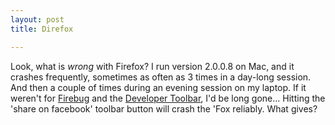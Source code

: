 ```yaml
---
layout: post
title: Direfox

---
```


Look, what is <em>wrong</em> with Firefox? I run version 2.0.0.8 on Mac, and it crashes frequently, sometimes as often as 3 times in a day-long session. And then a couple of times during an evening session on my laptop. If it weren't for <a href="https://addons.mozilla.org/en-US/firefox/addon/1843">Firebug</a> and the <a href="https://addons.mozilla.org/en-US/firefox/addon/60">Developer Toolbar</a>, I'd be long gone...
Hitting the 'share on facebook' toolbar button will crash the 'Fox reliably. What gives?
